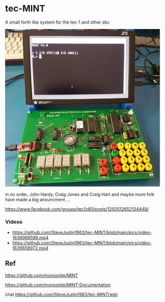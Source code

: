 # tec-MINT
A small forth like system for the tec-1 and other sbc

![](https://github.com/SteveJustin1963/tec-MINT/blob/main/pics/263565308_1147844542415783_7150078760328965579_n.jpg)

in no order, John Hardy, Craig Jones and Craig Hart and maybe more folk have made a big anouncment ...

https://www.facebook.com/groups/tec1z80/posts/1250512652124448/ 


### Videos
- https://github.com/SteveJustin1963/tec-MINT/blob/main/pics/video-1638969598.mp4
- https://github.com/SteveJustin1963/tec-MINT/blob/main/pics/video-1639658972.mp4


## Ref
https://github.com/monsonite/MINT

https://github.com/monsonite/MINT-Documentation

chat https://github.com/SteveJustin1963/tec-MINT/wiki
